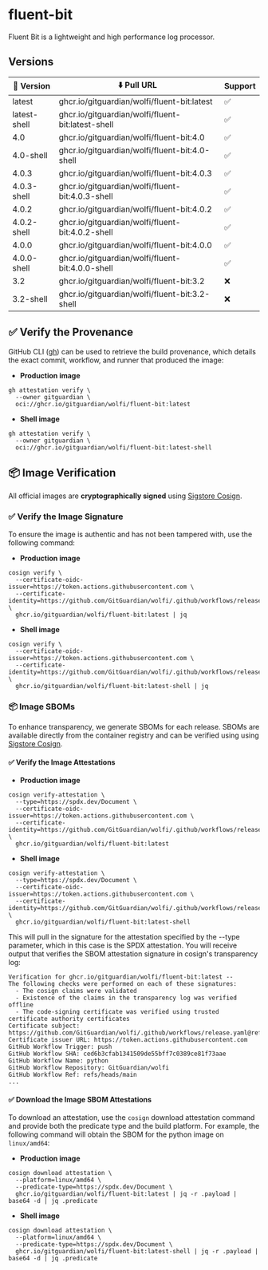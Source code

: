 # fluent-bit

Fluent Bit is a lightweight and high performance log processor.

## Versions

| 📌 Version    | ⬇️ Pull URL                                        | Support |
| ------------ | ------------------------------------------------- | ------- |
| latest       | ghcr.io/gitguardian/wolfi/fluent-bit:latest       | ✅       |
| latest-shell | ghcr.io/gitguardian/wolfi/fluent-bit:latest-shell | ✅       |
| 4.0          | ghcr.io/gitguardian/wolfi/fluent-bit:4.0          | ✅       |
| 4.0-shell    | ghcr.io/gitguardian/wolfi/fluent-bit:4.0-shell    | ✅       |
| 4.0.3        | ghcr.io/gitguardian/wolfi/fluent-bit:4.0.3        | ✅       |
| 4.0.3-shell  | ghcr.io/gitguardian/wolfi/fluent-bit:4.0.3-shell  | ✅       |
| 4.0.2        | ghcr.io/gitguardian/wolfi/fluent-bit:4.0.2        | ✅       |
| 4.0.2-shell  | ghcr.io/gitguardian/wolfi/fluent-bit:4.0.2-shell  | ✅       |
| 4.0.0        | ghcr.io/gitguardian/wolfi/fluent-bit:4.0.0        | ✅       |
| 4.0.0-shell  | ghcr.io/gitguardian/wolfi/fluent-bit:4.0.0-shell  | ✅       |
| 3.2          | ghcr.io/gitguardian/wolfi/fluent-bit:3.2          | ❌       |
| 3.2-shell    | ghcr.io/gitguardian/wolfi/fluent-bit:3.2-shell    | ❌       |

## ✅ Verify the Provenance

GitHub CLI ([gh](https://cli.github.com/)) can be used to retrieve the build provenance, which details the exact commit, workflow, and runner that produced the image:

- **Production image**

```shell
gh attestation verify \
  --owner gitguardian \
  oci://ghcr.io/gitguardian/wolfi/fluent-bit:latest
```

- **Shell image**

```shell
gh attestation verify \
  --owner gitguardian \
  oci://ghcr.io/gitguardian/wolfi/fluent-bit:latest-shell
```

## 📦 **Image Verification**

All official images are **cryptographically signed** using [Sigstore Cosign](https://www.sigstore.dev/).

### ✅ Verify the Image Signature

To ensure the image is authentic and has not been tampered with, use the following command:

- **Production image**

```shell
cosign verify \
  --certificate-oidc-issuer=https://token.actions.githubusercontent.com \
  --certificate-identity=https://github.com/GitGuardian/wolfi/.github/workflows/release.yaml@refs/heads/main \
  ghcr.io/gitguardian/wolfi/fluent-bit:latest | jq
```

- **Shell image**

```shell
cosign verify \
  --certificate-oidc-issuer=https://token.actions.githubusercontent.com \
  --certificate-identity=https://github.com/GitGuardian/wolfi/.github/workflows/release.yaml@refs/heads/main \
  ghcr.io/gitguardian/wolfi/fluent-bit:latest-shell | jq
```

### 📦 **Image SBOMs**

To enhance transparency, we generate SBOMs for each release. SBOMs are available directly from the container registry
and can be verified using using [Sigstore Cosign](https://www.sigstore.dev/).

#### ✅ Verify the Image Attestations

- **Production image**

```shell
cosign verify-attestation \
  --type=https://spdx.dev/Document \
  --certificate-oidc-issuer=https://token.actions.githubusercontent.com \
  --certificate-identity=https://github.com/GitGuardian/wolfi/.github/workflows/release.yaml@refs/heads/main \
  ghcr.io/gitguardian/wolfi/fluent-bit:latest
```

- **Shell image**

```shell
cosign verify-attestation \
  --type=https://spdx.dev/Document \
  --certificate-oidc-issuer=https://token.actions.githubusercontent.com \
  --certificate-identity=https://github.com/GitGuardian/wolfi/.github/workflows/release.yaml@refs/heads/main \
  ghcr.io/gitguardian/wolfi/fluent-bit:latest-shell
```

This will pull in the signature for the attestation specified by the --type parameter, which in this case is the SPDX attestation. You will receive output that verifies the SBOM attestation signature in cosign's transparency log:

```shell
Verification for ghcr.io/gitguardian/wolfi/fluent-bit:latest --
The following checks were performed on each of these signatures:
  - The cosign claims were validated
  - Existence of the claims in the transparency log was verified offline
  - The code-signing certificate was verified using trusted certificate authority certificates
Certificate subject: https://github.com/GitGuardian/wolfi/.github/workflows/release.yaml@refs/heads/main
Certificate issuer URL: https://token.actions.githubusercontent.com
GitHub Workflow Trigger: push
GitHub Workflow SHA: ced6b3cfab1341509de55bff7c0389ce81f73aae
GitHub Workflow Name: python
GitHub Workflow Repository: GitGuardian/wolfi
GitHub Workflow Ref: refs/heads/main
...
```

#### ✅ Download the Image SBOM Attestations

To download an attestation, use the `cosign` download attestation command and provide both the predicate type and the build platform. For example, the following command will obtain the SBOM for the python image on `linux/amd64`:

- **Production image**

```shell
cosign download attestation \
  --platform=linux/amd64 \
  --predicate-type=https://spdx.dev/Document \
  ghcr.io/gitguardian/wolfi/fluent-bit:latest | jq -r .payload | base64 -d | jq .predicate
```

- **Shell image**

```shell
cosign download attestation \
  --platform=linux/amd64 \
  --predicate-type=https://spdx.dev/Document \
  ghcr.io/gitguardian/wolfi/fluent-bit:latest-shell | jq -r .payload | base64 -d | jq .predicate
```
